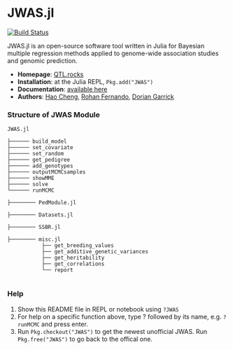# JWAS.jl

[![Build Status](https://travis-ci.org/reworkhow/JWAS.jl.svg?branch=master)](https://travis-ci.org/reworkhow/JWAS.jl)

JWAS.jl is an open-source software tool written in Julia for Bayesian multiple regression methods applied to genome-wide association studies and genomic prediction.

* **Homepage**: [QTL.rocks](http://QTL.rocks)
* **Installation**: at the Julia REPL, `Pkg.add("JWAS")`
* **Documentation**: [available here](http://nbviewer.jupyter.org/github/reworkhow/JWAS.jl/tree/master/docs/index.ipynb)
* **Authors**: [Hao Cheng](QTL.rocks), [Rohan Fernando](http://www.ans.iastate.edu/people/rohan-fernando), [Dorian Garrick](https://www.massey.ac.nz/massey/learning/colleges/college-of-sciences/staff-list.cfm?stref=600130)



### Structure of JWAS Module



```
JWAS.jl

├────── build_model
├────── set_covariate
├────── set_random
├────── get_pedigree
├────── add_genotypes
├────── outputMCMCsamples
├────── showMME
├────── solve
└────── runMCMC

├──────── PedModule.jl

├──────── Datasets.jl

├──────── SSBR.jl

├──────── misc.jl
           ├── get_breeding_values
           ├── get_additive_genetic_variances
           ├── get_heritability
           ├── get_correlations
           └── report


```

### Help

1. Show this README file in REPL or notebook using `?JWAS`
2. For help on a specific function above, type ? followed by its name, e.g. `?runMCMC` and press enter.
3. Run `Pkg.checkout("JWAS")` to get the newest unofficial JWAS. Run `Pkg.free("JWAS")` to go back to the offical one.

